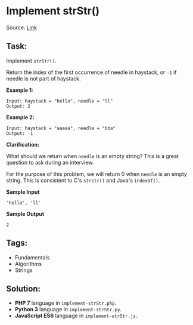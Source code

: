 # Implement strStr()

Source: [Link](https://leetcode.com/problems/implement-strstr/)

## Task:

Implement `strStr()`.

Return the index of the first occurrence of needle in haystack, or `-1` if needle is not part of haystack.

**Example 1:**

```
Input: haystack = "hello", needle = "ll"
Output: 2
```


**Example 2:**

```
Input: haystack = "aaaaa", needle = "bba"
Output: -1
```

**Clarification:**

What should we return when `needle` is an empty string? This is a great question to ask during an interview.

For the purpose of this problem, we will return 0 when `needle` is an empty string.
This is consistent to C's `strstr()` and Java's `indexOf()`.

**Sample Input**

```
'hello', 'll'
```

**Sample Output**
```
2
```

## Tags:

* Fundamentals
* Algorithms
* Strings

## Solution:

* **PHP 7** language in `implement-strStr.php`.
* **Python 3** language in `implement-strStr.py`.
* **JavaScript ES6** language in `implement-strStr.js`.